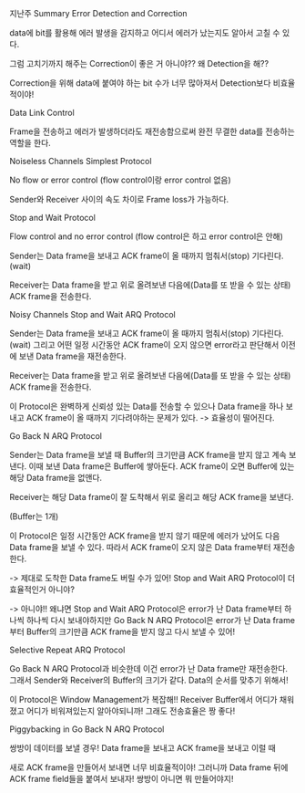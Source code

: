 지난주 Summary
Error Detection and Correction

data에 bit를 활용해 에러 발생을 감지하고 어디서 에러가 났는지도 알아서 고칠 수 있다.

그럼 고치기까지 해주는 Correction이 좋은 거 아니야?? 왜 Detection을 해??

Correction을 위해 data에 붙여야 하는 bit 수가 너무 많아져서 Detection보다 비효율적이야!

 

Data Link Control

Frame을 전송하고 에러가 발생하더라도 재전송함으로써 완전 무결한 data를 전송하는 역할을 한다.

 

Noiseless Channels
Simplest Protocol

No flow or error control (flow control이랑 error control 없음)

Sender와 Receiver 사이의 속도 차이로 Frame loss가 가능하다.

 

Stop and Wait Protocol

Flow control and no error control (flow control은 하고 error control은 안해)

Sender는 Data frame을 보내고 ACK frame이 올 때까지 멈춰서(stop) 기다린다.(wait)

Receiver는 Data frame을 받고 위로 올려보낸 다음에(Data를 또 받을 수 있는 상태) ACK frame을 전송한다.

 

Noisy Channels
Stop and Wait ARQ Protocol

Sender는 Data frame을 보내고 ACK frame이 올 때까지 멈춰서(stop) 기다린다.(wait) 그리고 어떤 일정 시간동안 ACK frame이 오지 않으면 error라고 판단해서 이전에 보낸 Data frame을 재전송한다.

Receiver는 Data frame을 받고 위로 올려보낸 다음에(Data를 또 받을 수 있는 상태) ACK frame을 전송한다.

 

이 Protocol은 완벽하게 신뢰성 있는 Data를 전송할 수 있으나 Data frame을 하나 보내고 ACK frame이 올 때까지 기다려야하는 문제가 있다. -> 효율성이 떨어진다.

 

Go Back N ARQ Protocol

Sender는 Data frame을 보낼 때 Buffer의 크기만큼 ACK frame을 받지 않고 계속 보낸다. 이때 보낸 Data frame은 Buffer에 쌓아둔다. ACK frame이 오면 Buffer에 있는 해당 Data frame을 없앤다.

Receiver는 해당 Data frame이 잘 도착해서 위로 올리고 해당 ACK frame을 보낸다. 

(Buffer는 1개)

 

이 Protocol은 일정 시간동안 ACK frame을 받지 않기 때문에 에러가 났어도 다음 Data frame을 보낼 수 있다. 따라서 ACK frame이 오지 않은 Data frame부터 재전송한다.

-> 제대로 도착한 Data frame도 버릴 수가 있어! Stop and Wait ARQ Protocol이 더 효율적인거 아니야?

-> 아니야!! 왜냐면 Stop and Wait ARQ Protocol은 error가 난 Data frame부터 하나씩 하나씩 다시 보내야하지만 Go Back N ARQ Protocol은 error가 난 Data frame부터 Buffer의 크기만큼 ACK frame을 받지 않고 다시 보낼 수 있어! 

 

Selective Repeat ARQ Protocol

Go Back N ARQ Protocol과 비슷한데 이건 error가 난 Data frame만 재전송한다. 그래서 Sender와 Receiver의 Buffer의 크기가 같다. Data의 순서를 맞추기 위해서!

 

이 Protocol은 Window Management가 복잡해!! Receiver Buffer에서 어디가 채워졌고 어디가 비워져있는지 알아야되니까! 그래도 전송효율은 짱 좋다!

 

Piggybacking in Go Back N ARQ Protocol

쌍방이 데이터를 보낼 경우! Data frame을 보내고 ACK frame을 보내고 이럴 때

새로 ACK frame을 만들어서 보내면 너무 비효율적이야! 그러니까 Data frame 뒤에 ACK frame field들을 붙여서 보내자! 쌍방이 아니면 뭐 만들어야지!
